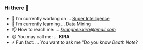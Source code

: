 ### Hi there 👋

<!--
**datakira/datakira** is a ✨ _special_ ✨ repository because its `README.md` (this file) appears on your GitHub profile.

Here are some ideas to get you started:

- 🔭 I’m currently working on ... [Networking Laboratory](http://monet.skku.ac.kr/)
- 🌱 I’m currently learning ... **Data Mining**
- 👯 I’m looking to collaborate on ...
- 🤔 I’m looking for help with ...
- 💬 Ask me about ... 
- 📫 How to reach me: ... 
- 😄 Pronouns: ...
- ⚡ Fun fact: ...
-->

- 🔭 I’m currently working on ... [Super Intelligence](https://supersapiens.skku.edu/main/theme/ict/sub/education1.php)
- 🌱 I’m currently learning ... Data Mining
- 📫 How to reach me: ... *kyunghee.kira@gmail.com*
- 😄 You may call me: ... **KIRA**
- ⚡ Fun fact: ... You want to ask me "Do you know *Death Note*?
